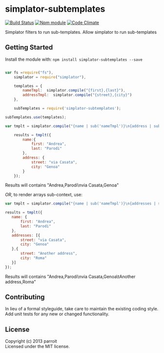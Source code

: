 # simplator-subtemplates
[![Build Status](https://secure.travis-ci.org/parroit/simplator-subtemplates.png?branch=master)](http://travis-ci.org/parroit/simplator-subtemplates)  [![Npm module](https://badge.fury.io/js/simplator-subtemplates.png)](https://npmjs.org/package/simplator-subtemplates) [![Code Climate](https://codeclimate.com/github/parroit/simplator-subtemplates.png)](https://codeclimate.com/github/parroit/simplator-subtemplates)

Simplator filters to run sub-templates.
Allow simplator to run sub-templates


## Getting Started
Install the module with: `npm install simplator-subtemplates --save`

```javascript

var fs =require("fs"),
    simplator = require("simplator"),

    templates = {
        nameTmpl:  simplator.compile("{first},{last}"),
        addressTmpl:  simplator.compile("{street},{city}")
    },

    subTemplates = require('simplator-subtemplates');

subTemplates.use(templates);

var tmplt = simplator.compile("{name | sub('nameTmpl')}\n{address | sub('addressTmpl') }"),

    results = tmplt({
        name:{
            first: "Andrea",
            last: "Parodi"
        },
        address: {
            street: "via Casata",
            city: "Genoa"
        }
    });
```

Results will contains "Andrea,Parodi\nvia Casata,Genoa"

*OR*, to render arrays sub-context, use:

 ```javascript
var tmplt = simplator.compile("{name | sub('nameTmpl')}\n{addresses | subEach('addressTmpl','\t') }");

results = tmplt({
    name: {
        first: "Andrea",
        last: "Parodi"
    },
    addresses: [{
        street: "via Casata",
        city: "Genoa"
    },{
        street: "Another address",
        city: "Roma"
    }]
});
```

Results will contains "Andrea,Parodi\nvia Casata,Genoa\tAnother address,Roma"


## Contributing
In lieu of a formal styleguide, take care to maintain the existing coding style.
Add unit tests for any new or changed functionality.


## License
Copyright (c) 2013 parroit  
Licensed under the MIT license.
